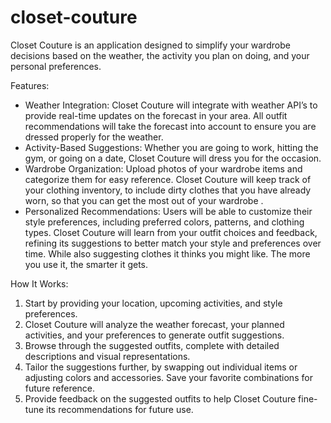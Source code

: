 # closet-couture
Closet Couture is an application designed to simplify your wardrobe decisions based on the weather, the activity you plan on doing, and your personal preferences.

Features:
- Weather Integration: Closet Couture will integrate with weather API’s to provide real-time updates on the forecast in your area. All outfit recommendations will take the forecast into account to ensure you are dressed properly for the weather.
- Activity-Based Suggestions: Whether you are going to work, hitting the gym, or going on a date, Closet Couture will dress you for the occasion.
- Wardrobe Organization: Upload photos of your wardrobe items and categorize them for easy reference. Closet Couture will keep track of your clothing inventory, to include dirty clothes that you have already worn, so that you can get the most out of your wardrobe .
- Personalized Recommendations: Users will be able to customize their style preferences, including preferred colors, patterns, and clothing types. Closet Couture will learn from your outfit choices and feedback, refining its suggestions to better match your style and preferences over time. While also suggesting clothes it thinks you might like. The more you use it, the smarter it gets.

How It Works:
1. Start by providing your location, upcoming activities, and style preferences.
2. Closet Couture will analyze the weather forecast, your planned activities, and your preferences to generate outfit suggestions.
3. Browse through the suggested outfits, complete with detailed descriptions and visual representations.
4. Tailor the suggestions further, by swapping out individual items or adjusting colors and accessories. Save your favorite combinations for future reference.
5. Provide feedback on the suggested outfits to help Closet Couture fine-tune its recommendations for future use.
